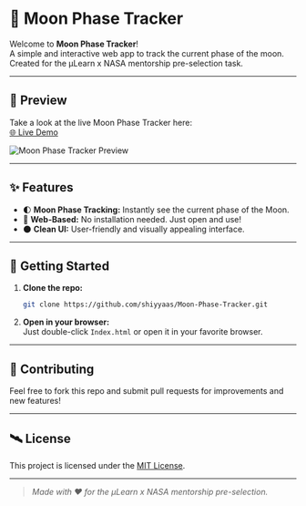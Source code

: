 # 🌙 Moon Phase Tracker

Welcome to **Moon Phase Tracker**!  
A simple and interactive web app to track the current phase of the moon.  
Created for the μLearn x NASA mentorship pre-selection task.

---

## 🚀 Preview

Take a look at the live Moon Phase Tracker here:  
[🌐 Live Demo](https://shiyyaas.github.io/Moon-Phase-Tracker)

![Moon Phase Tracker Preview](images/preview.png)

---

## ✨ Features

- 🌓 **Moon Phase Tracking:** Instantly see the current phase of the Moon.
- 📅 **Web-Based:** No installation needed. Just open and use!
- 🌑 **Clean UI:** User-friendly and visually appealing interface.

---

## 📂 Getting Started

1. **Clone the repo:**
   ```bash
   git clone https://github.com/shiyyaas/Moon-Phase-Tracker.git
   ```
2. **Open in your browser:**  
   Just double-click `Index.html` or open it in your favorite browser.

---

## 🤝 Contributing

Feel free to fork this repo and submit pull requests for improvements and new features!

---

## 🛰️ License

This project is licensed under the [MIT License](LICENSE).

---

> _Made with ❤️ for the μLearn x NASA mentorship pre-selection._
